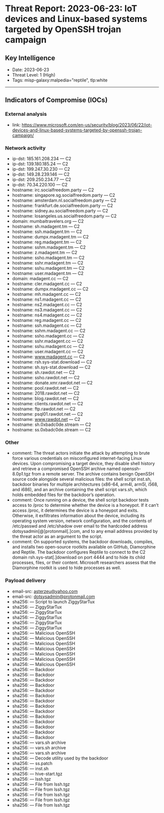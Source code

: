 # Threat Report: 2023-06-23: IoT devices and Linux-based systems targeted by OpenSSH trojan campaign


## Key Intelligence
* Date: 2023-06-23
* Threat Level: 1 (High)
* Tags: misp-galaxy:malpedia="reptile", tlp:white

---

## Indicators of Compromise (IOCs)
### External analysis
* link: https://www.microsoft.com/en-us/security/blog/2023/06/22/iot-devices-and-linux-based-systems-targeted-by-openssh-trojan-campaign/

### Network activity
* ip-dst: 185.161.208.234 — C2
* ip-dst: 139.180.185.24 — C2
* ip-dst: 199.247.30.230 — C2
* ip-dst: 149.28.239.146 — C2
* ip-dst: 209.250.234.77 — C2
* ip-dst: 70.34.220.100 — C2
* hostname: irc.socialfreedom.party — C2
* hostname: singapore.sg.socialfreedom.party — C2
* hostname: amsterdam.nl.socialfreedom.party — C2
* hostname: frankfurt.de.socialfreedom.party — C2
* hostname: sidney.au.socialfreedom.party — C2
* hostname: losangeles.us.socialfreedom.party — C2
* domain: mumbaitravelers.org — C2
* hostname: sh.madagent.tm — C2
* hostname: ssh.madagent.tm — C2
* hostname: dumpx.madagent.tm — C2
* hostname: reg.madagent.tm — C2
* hostname: sshm.madagent.tm — C2
* hostname: z.madagent.tm — C2
* hostname: ssho.madagent.tm — C2
* hostname: sshr.madagent.tm — C2
* hostname: sshu.madagent.tm — C2
* hostname: user.madagent.tm — C2
* domain: madagent.cc — C2
* hostname: cler.madagent.cc — C2
* hostname: dumpx.madagent.cc — C2
* hostname: mh.madagent.cc — C2
* hostname: ns1.madagent.cc — C2
* hostname: ns2.madagent.cc — C2
* hostname: ns3.madagent.cc — C2
* hostname: ns4.madagent.cc — C2
* hostname: reg.madagent.cc — C2
* hostname: ssh.madagent.cc — C2
* hostname: sshm.madagent.cc — C2
* hostname: ssho.madagent.cc — C2
* hostname: sshr.madagent.cc — C2
* hostname: sshu.madagent.cc — C2
* hostname: user.madagent.cc — C2
* hostname: www.madagent.cc — C2
* hostname: rsh.sys-stat.download — C2
* hostname: sh.sys-stat.download — C2
* hostname: sh.rawdot.net — C2
* hostname: ssho.rawdot.net — C2
* hostname: donate.xmr.rawdot.net — C2
* hostname: pool.rawdot.net — C2
* hostname: 2018.rawdot.net — C2
* hostname: blog.rawdot.net — C2
* hostname: clients.rawdot.net — C2
* hostname: ftp.rawdot.net — C2
* hostname: psql01.rawdot.net — C2
* hostname: www.rawdot.net — C2
* hostname: sh.0xbadc0de.stream — C2
* hostname: ss.0xbadc0de.stream — C2

### Other
* comment: The threat actors initiate the attack by attempting to brute force various credentials on misconfigured internet-facing Linux devices. Upon compromising a target device, they disable shell history and retrieve a compromised OpenSSH archive named openssh-8.0p1.tgz from a remote server. The archive contains benign OpenSSH source code alongside several malicious files: the shell script inst.sh, backdoor binaries for multiple architectures (x86-64, arm4l, arm5l, i568, and i686), and an archive containing the shell script vars.sh, which holds embedded files for the backdoor’s operation.
* comment: Once running on a device, the shell script backdoor tests access to /proc to determine whether the device is a honeypot. If it can’t access /proc, it determines the device is a honeypot and exits. Otherwise, it exfiltrates information about the device, including its operating system version, network configuration, and the contents of /etc/passwd and /etc/shadow over email to the hardcoded address dotsysadmin[@]protonmail[.]com, and to any email address provided by the threat actor as an argument to the script.
* comment: On supported systems, the backdoor downloads, compiles, and installs two open-source rootkits available on GitHub, Diamorphine and Reptile. The backdoor configures Reptile to connect to the C2 domain rsh.sys-stat[.]download on port 4444 and to hide its child processes, files, or their content. Microsoft researchers assess that the Diamorphine rootkit is used to hide processes as well.

### Payload delivery
* email-src: asterzeu@yahoo.com
* email-src: dotsysadmin@protonmail.com
* sha256: <sha256> — Script to launch ZiggyStarTux
* sha256: <sha256> — ZiggyStarTux
* sha256: <sha256> — ZiggyStarTux
* sha256: <sha256> — ZiggyStarTux
* sha256: <sha256> — ZiggyStarTux
* sha256: <sha256> — ZiggyStarTux
* sha256: <sha256> — Malicious OpenSSH
* sha256: <sha256> — Malicious OpenSSH
* sha256: <sha256> — Malicious OpenSSH
* sha256: <sha256> — Malicious OpenSSH
* sha256: <sha256> — Malicious OpenSSH
* sha256: <sha256> — Malicious OpenSSH
* sha256: <sha256> — Malicious OpenSSH
* sha256: <sha256> — Backdoor
* sha256: <sha256> — Backdoor
* sha256: <sha256> — Backdoor
* sha256: <sha256> — Backdoor
* sha256: <sha256> — Backdoor
* sha256: <sha256> — Backdoor
* sha256: <sha256> — Backdoor
* sha256: <sha256> — Backdoor
* sha256: <sha256> — Backdoor
* sha256: <sha256> — Backdoor
* sha256: <sha256> — Backdoor
* sha256: <sha256> — Backdoor
* sha256: <sha256> — Backdoor
* sha256: <sha256> — Backdoor
* sha256: <sha256> — vars.sh archive
* sha256: <sha256> — vars.sh archive
* sha256: <sha256> — vars.sh archive
* sha256: <sha256> — Decode utility used by the backdoor
* sha256: <sha256> — ss.patch
* sha256: <sha256> — inst.sh
* sha256: <sha256> — hive-start.tgz
* sha256: <sha256> — lssh.tgz
* sha256: <sha256> — File from lssh.tgz
* sha256: <sha256> — File from lssh.tgz
* sha256: <sha256> — File from lssh.tgz
* sha256: <sha256> — File from lssh.tgz
* sha256: <sha256> — File from lssh.tgz
